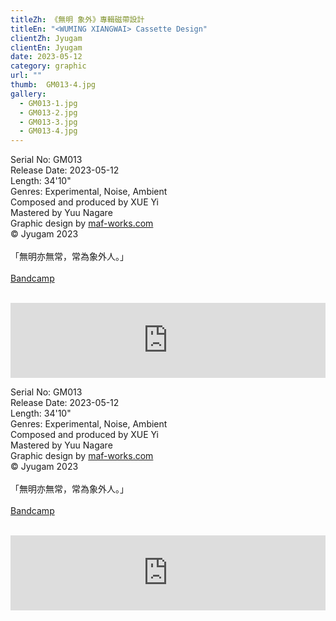 ```yaml
---
titleZh: 《無明 象外》專輯磁帶設計
titleEn: "<WUMING XIANGWAI> Cassette Design"
clientZh: Jyugam
clientEn: Jyugam
date: 2023-05-12
category: graphic
url: ""
thumb:  GM013-4.jpg
gallery:
  - GM013-1.jpg
  - GM013-2.jpg
  - GM013-3.jpg
  - GM013-4.jpg
---
```


Serial No: GM013<br>
Release Date: 2023-05-12<br>
Length: 34'10"<br>
Genres: Experimental, Noise, Ambient<br>
Composed and produced by XUE Yi<br>
Mastered by Yuu Nagare<br>
Graphic design by [maf-works.com](https://maf-works.com)<br>
© Jyugam 2023
<br><br>
「無明亦無常，常為象外人。」
<br><br>
[Bandcamp](https://jyugam.bandcamp.com/album/wuming-xiangwai)
<br><br>
<iframe style="border: 0; width: 100%; height: 120px;" src="https://bandcamp.com/EmbeddedPlayer/album=2384519627/size=large/bgcol=ffffff/linkcol=333333/tracklist=false/artwork=none/transparent=true/" seamless><a href="https://jyugam.bandcamp.com/album/wuming-xiangwai">無名 象外 / WUMING XIANGWAI by 薛翳</a></iframe>

<!-- lang -->

Serial No: GM013<br>
Release Date: 2023-05-12<br>
Length: 34'10"<br>
Genres: Experimental, Noise, Ambient<br>
Composed and produced by XUE Yi<br>
Mastered by Yuu Nagare<br>
Graphic design by [maf-works.com](https://maf-works.com)<br>
© Jyugam 2023
<br><br>
「無明亦無常，常為象外人。」
<br><br>
[Bandcamp](https://jyugam.bandcamp.com/album/wuming-xiangwai)
<br><br>
<iframe style="border: 0; width: 100%; height: 120px;" src="https://bandcamp.com/EmbeddedPlayer/album=2384519627/size=large/bgcol=ffffff/linkcol=333333/tracklist=false/artwork=none/transparent=true/" seamless><a href="https://jyugam.bandcamp.com/album/wuming-xiangwai">無名 象外 / WUMING XIANGWAI by 薛翳</a></iframe>